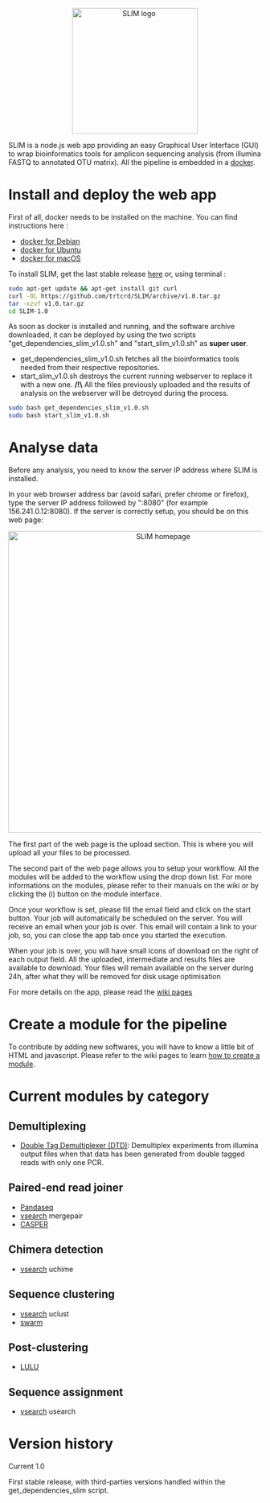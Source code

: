 
<p align="center">
  <img src="https://github.com/yoann-dufresne/SLIM/blob/master/www/imgs/slim_logo.svg" alt="SLIM logo" width="250px"/>
</p>

SLIM is a node.js web app providing an easy Graphical User Interface (GUI) to wrap bioinformatics tools for amplicon sequencing analysis (from illumina FASTQ to annotated OTU matrix).
All the pipeline is embedded in a [docker](https://www.docker.com/).

# Install and deploy the web app

First of all, docker needs to be installed on the machine. You can find instructions here :
* [docker for Debian](https://docs.docker.com/install/linux/docker-ce/debian/)
* [docker for Ubuntu](https://docs.docker.com/install/linux/docker-ce/ubuntu/)
* [docker for macOS](https://docs.docker.com/docker-for-mac/install/)

To install SLIM, get the last stable release [here](https://github.com/trtcrd/SLIM/archive/v1.0.tar.gz) or, using terminal :
```bash
sudo apt-get update && apt-get install git curl
curl -OL https://github.com/trtcrd/SLIM/archive/v1.0.tar.gz
tar -xzvf v1.0.tar.gz
cd SLIM-1.0
```

As soon as docker is installed and running, and the software archive downloaded, it can be deployed by using the two scripts "get_dependencies_slim_v1.0.sh" and "start_slim_v1.0.sh" as **super user**.
* get_dependencies_slim_v1.0.sh fetches all the bioinformatics tools needed from their respective repositories.
* start_slim_v1.0.sh destroys the current running webserver to replace it with a new one.
**/!\\** All the files previously uploaded and the results of analysis on the webserver will be detroyed during the process.

```bash
sudo bash get_dependencies_slim_v1.0.sh
sudo bash start_slim_v1.0.sh
```


# Analyse data

Before any analysis, you need to know the server IP address where SLIM is installed.

In your web browser address bar (avoid safari, prefer chrome or firefox), type the server IP address followed by ":8080" (for example 156.241.0.12:8080).
If the server is correctly setup, you should be on this web page:

<p align="center">
  <img src="https://github.com/yoann-dufresne/SLIM/blob/master/tutos/slim_webpage.png" alt="SLIM homepage" width="600px"/>
</p>

The first part of the web page is the upload section.
This is where you will upload all your files to be processed.

The second part of the web page allows you to setup your workflow.
All the modules will be added to the workflow using the drop down list.
For more informations on the modules, please refer to their manuals on the wiki or by clicking the (i) button on the module interface.

Once your workflow is set, please fill the email field and click on the start button.
Your job will automatically be scheduled on the server.
You will receive an email when your job is over.
This email will contain a link to your job, so, you can close the app tab once you started the execution.

When your job is over, you will have small icons of download on the right of each output field.
All the uploaded, intermediate and results files are available to download.
Your files will remain available on the server during 24h, after what they will be removed for disk usage optimisation

For more details on the app, please read the [wiki pages](https://github.com/yoann-dufresne/SLIM/wiki)

# Create a module for the pipeline

To contribute by adding new softwares, you will have to know a little bit of HTML and javascript.
Please refer to the wiki pages to learn [how to create a module](https://github.com/yoann-dufresne/SLIM/wiki/How-to-write-a-new-module).

# Current modules by category

## Demultiplexing
* [Double Tag Demultiplexer (DTD)](https://github.com/yoann-dufresne/DoubleTagDemultiplexer): Demultiplex experiments from illumina output files when that data has been generated from double tagged reads with only one PCR.

## Paired-end read joiner
* [Pandaseq](https://github.com/neufeld/pandaseq)
* [vsearch](https://github.com/torognes/vsearch) mergepair
* [CASPER](http://best.snu.ac.kr/casper/)

## Chimera detection
* [vsearch](https://github.com/torognes/vsearch) uchime

## Sequence clustering
* [vsearch](https://github.com/torognes/vsearch) uclust
* [swarm](https://github.com/torognes/swarm)

## Post-clustering
* [LULU](https://github.com/tobiasgf/lulu)

## Sequence assignment
* [vsearch](https://github.com/torognes/vsearch) usearch


# Version history

Current 1.0

First stable release, with third-parties versions handled within the get_dependencies_slim script.
